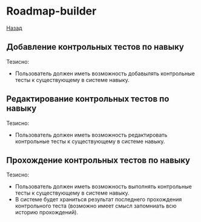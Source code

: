 # Roadmap-builder
[Назад](/vision/README.md)
## Добавление контрольных тестов по навыку
Тезисно:
- Пользователь должен иметь возможность добавылять контрольные тесты к существующему в системе навыку.


## Редактирование контрольных тестов по навыку
Тезисно:
- Пользователь должен иметь возможность редактировать контрольные тесты к существующему в системе навыку.


## Прохождение контрольных тестов по навыку
Тезисно:
- Пользователь должен иметь возможность выполнять контрольные тесты к существующему в системе навыку.
- В системе будет храниться результат последнего прохождения контрольного теста (возможно имеет смысл запомниать всю историю прохождений).
